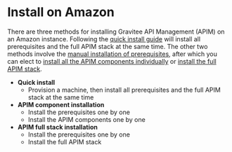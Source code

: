 # Install on Amazon

There are three methods for installing Gravitee API Management (APIM) on an Amazon instance. Following the [quick install guide](full-stack.md) will install all prerequisites and the full APIM stack at the same time. The other two methods involve the [manual installation of prerequisites](manual-install/prerequisites.md), after which you can elect to [install all the APIM components individually](manual-install/apim-components-installation.md) or [install the full APIM stack](manual-install/gravitee-components.md).

* **Quick install**
  * Provision a machine, then install all prerequisites and the full APIM stack at the same time
* **APIM component installation**
  * Install the prerequisites one by one
  * Install the APIM components one by one
* **APIM full stack installation**
  * Install the prerequisites one by one
  * Install the full APIM stack

